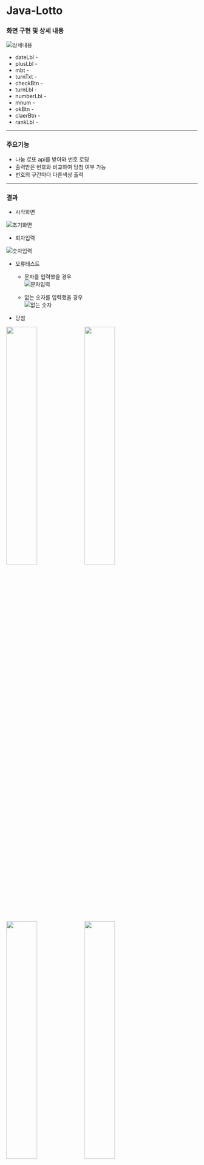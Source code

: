 # Java-Lotto
### 화면 구현 및 상세 내용   
![상세내용](https://user-images.githubusercontent.com/60810356/86869296-45549f80-c111-11ea-8f3a-9ecafbb85b4d.JPG)   

- dateLbl - 
- plusLbl - 
- mbt -
- turnTxt -
- checkBtn -
- turnLbl -
- numberLbl -
- mnum -
- okBtn -
- claerBtn -
- rankLbl -


***

### 주요기능
- 나눔 로또 api를 받아와 번호 로딩
- 출력받은 번호와 비교하여 당첨 여부 가능
- 번호의 구간마다 다른색상 출력

***

### 결과

- 시작화면   

![초기화면](https://user-images.githubusercontent.com/60810356/85218942-3adc9b00-b3da-11ea-9d4b-c21cea569ef1.JPG)

- 회차입력  

![숫자입력](https://user-images.githubusercontent.com/60810356/85218981-bc342d80-b3da-11ea-8a43-1bf60210dcb9.JPG)

- 오류테스트
  + 문자를 입력했을 경우   
![문자입력](https://user-images.githubusercontent.com/60810356/86870228-f3147e00-c112-11ea-9fc7-905c3aac06f8.JPG)

  + 없는 숫자를 입력했을 경우   
![없는 숫자](https://user-images.githubusercontent.com/60810356/86870232-f4de4180-c112-11ea-98b8-457700a798ea.JPG)

- 당첨   

<div>   
<img width="40%" src="https://user-images.githubusercontent.com/60810356/85219012-fb627e80-b3da-11ea-84ca-b18b8708e951.JPG">
<img width="40%" src="https://user-images.githubusercontent.com/60810356/86867395-b5f9bd00-c10d-11ea-9336-4cb687a93fb0.JPG">
<img width="40%" src="https://user-images.githubusercontent.com/60810356/86867422-c14ce880-c10d-11ea-879a-0179d305d25d.JPG">
<img width="40%" src="https://user-images.githubusercontent.com/60810356/86867425-c3af4280-c10d-11ea-818d-c9d2d89cc8c8.JPG">
<img width="40%" src="https://user-images.githubusercontent.com/60810356/86867430-c5790600-c10d-11ea-9a16-77ec30f818a6.JPG">
<img width="40%" src="https://user-images.githubusercontent.com/60810356/86867466-d0cc3180-c10d-11ea-94db-aa4066ab63bf.JPG">
</div>



